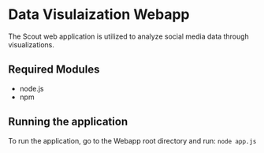 Data Visulaization Webapp
===============
The Scout web application is utilized to analyze social media data through visualizations.

Required Modules
-----------------------
* node.js
* npm

Running the application
-----------------------
To run the application, go to the Webapp root directory and run: `node app.js`